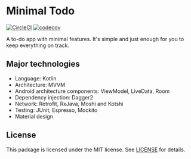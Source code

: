 # Minimal Todo

[![CircleCI](https://circleci.com/gh/cuongpm/android-minimal-todo.svg?style=svg)](https://circleci.com/gh/cuongpm/android-minimal-todo) [![codecov](https://codecov.io/gh/cuongpm/android-minimal-todo/branch/master/graph/badge.svg)](https://codecov.io/gh/cuongpm/android-minimal-todo)

A to-do app with minimal features. It's simple and just enough for you to keep everything on track.

## Major technologies

- Language: Kotlin
- Architecture: MVVM
- Android architecture components: ViewModel, LiveData, Room
- Dependency injection: Dagger2
- Network: Retrofit, RxJava, Moshi and Kotshi
- Testing: JUnit, Espresso, Mockito
- Material design

## License

This package is licensed under the MIT license. See [LICENSE](./LICENSE) for details.
